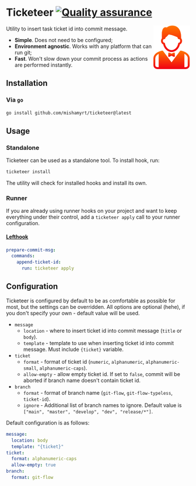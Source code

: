 # Ticketeer [![Quality assurance](https://github.com/mishamyrt/ticketeer/actions/workflows/quality-assurance.yaml/badge.svg)](https://github.com/mishamyrt/ticketeer/actions/workflows/quality-assurance.yaml)

<img src="./docs/logo.svg" align="right" width="100" />

Utility to insert task ticket id into commit message.

- **Simple**. Does not need to be configured;
- **Environment agnostic**. Works with any platform that can run git;
- **Fast**. Won't slow down your commit process as actions are performed instantly.

## Installation

### Via `go`

```bash
go install github.com/mishamyrt/ticketeer@latest
```

## Usage

### Standalone

Ticketeer can be used as a standalone tool. To install hook, run:

```bash
ticketeer install
```

The utility will check for installed hooks and install its own.

### Runner

If you are already using runner hooks on your project and want to keep everything under their control, add a `ticketeer apply` call to your runner configuration.

#### [Lefthook](https://github.com/evilmartians/lefthook)

```yaml
prepare-commit-msg:
  commands:
    append-ticket-id:
      run: ticketeer apply
```

## Configuration

Ticketeer is configured by default to be as comfortable as possible for most, but the settings can be overridden. All options are optional (hehe), if you don't specify your own - default value will be used.

- `message`
  - `location` - where to insert ticket id into commit message (`title` or `body`).
  - `template` - template to use when inserting ticket id into commit message. Must include `{ticket}` variable.
- `ticket`
  - `format` - format of ticket id (`numeric`, `alphanumeric`, `alphanumeric-small`, `alphanumeric-caps`).
  - `allow-empty` - allow empty ticket id. If set to `false`, commit will be aborted if branch name doesn't contain ticket id.
- `branch`
  - `format` - format of branch name (`git-flow`, `git-flow-typeless`, `ticket-id`).
  - `ignore` - Additional list of branch names to ignore. Default value is `["main", "master", "develop", "dev", "release/*"]`.

Default configuration is as follows:

```yaml
message:
  location: body
  template: "{ticket}"
ticket:
  format: alphanumeric-caps
  allow-empty: true
branch:
  format: git-flow
```
